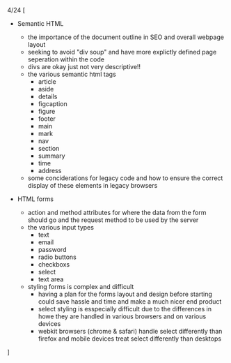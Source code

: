 4/24 [
  - Semantic HTML
    - the importance of the document outline in SEO and overall webpage layout
    - seeking to avoid "div soup" and have more explictly defined page seperation within the code
    - divs are okay just not very descriptive!!
    - the various semantic html tags 
        - article
        - aside
        - details 
        - figcaption
        - figure 
        - footer
        - main 
        - mark
        - nav
        - section
        - summary
        - time
        - address
    - some conciderations for legacy code and how to ensure the correct display of these elements in legacy browsers

  - HTML forms
    - action and method attributes for where the data from the form should go and the request method to be used by the server 
    - the various input types
        - text
        - email
        - password
        - radio buttons
        - checkboxs
        - select
        - text area
    - styling forms is complex and difficult
        - having a plan for the forms layout and design before starting could save hassle and time and make a much nicer end product
        - select styling is esspecially difficult due to the differences in howe they are handled in various browsers and on various devices
        - webkit browsers (chrome & safari) handle select differently than firefox and mobile devices treat select differently than desktops

]

